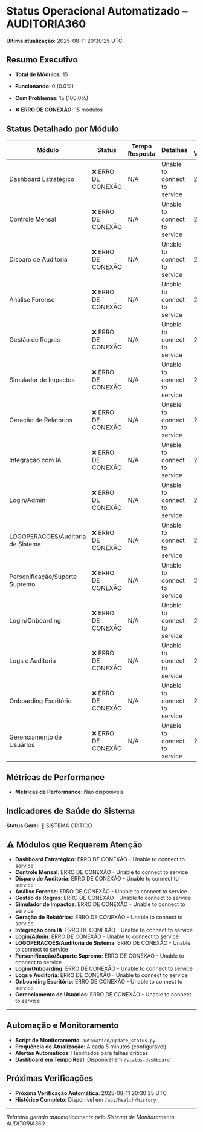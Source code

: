 # Status Operacional Automatizado – AUDITORIA360

**Última atualização**: 2025-08-11 20:30:25 UTC

## Resumo Executivo

- **Total de Módulos**: 15
- **Funcionando**: 0 (0.0%)
- **Com Problemas**: 15 (100.0%)

- ❌ **ERRO DE CONEXÃO**: 15 módulos

## Status Detalhado por Módulo

| Módulo | Status | Tempo Resposta | Detalhes | Última Verificação |
|--------|--------|----------------|----------|--------------------|
| Dashboard Estratégico | ❌ ERRO DE CONEXÃO | N/A | Unable to connect to service | 20:30:23 |
| Controle Mensal | ❌ ERRO DE CONEXÃO | N/A | Unable to connect to service | 20:30:24 |
| Disparo de Auditoria | ❌ ERRO DE CONEXÃO | N/A | Unable to connect to service | 20:30:24 |
| Análise Forense | ❌ ERRO DE CONEXÃO | N/A | Unable to connect to service | 20:30:24 |
| Gestão de Regras | ❌ ERRO DE CONEXÃO | N/A | Unable to connect to service | 20:30:24 |
| Simulador de Impactos | ❌ ERRO DE CONEXÃO | N/A | Unable to connect to service | 20:30:24 |
| Geração de Relatórios | ❌ ERRO DE CONEXÃO | N/A | Unable to connect to service | 20:30:24 |
| Integração com IA | ❌ ERRO DE CONEXÃO | N/A | Unable to connect to service | 20:30:24 |
| Login/Admin | ❌ ERRO DE CONEXÃO | N/A | Unable to connect to service | 20:30:24 |
| LOGOPERACOES/Auditoria de Sistema | ❌ ERRO DE CONEXÃO | N/A | Unable to connect to service | 20:30:24 |
| Personificação/Suporte Supremo | ❌ ERRO DE CONEXÃO | N/A | Unable to connect to service | 20:30:25 |
| Login/Onboarding | ❌ ERRO DE CONEXÃO | N/A | Unable to connect to service | 20:30:25 |
| Logs e Auditoria | ❌ ERRO DE CONEXÃO | N/A | Unable to connect to service | 20:30:25 |
| Onboarding Escritório | ❌ ERRO DE CONEXÃO | N/A | Unable to connect to service | 20:30:25 |
| Gerenciamento de Usuários | ❌ ERRO DE CONEXÃO | N/A | Unable to connect to service | 20:30:25 |

## Métricas de Performance

- **Métricas de Performance**: Não disponíveis

## Indicadores de Saúde do Sistema

**Status Geral**: 🔴 SISTEMA CRÍTICO

## ⚠️ Módulos que Requerem Atenção

- **Dashboard Estratégico**: ERRO DE CONEXÃO - Unable to connect to service
- **Controle Mensal**: ERRO DE CONEXÃO - Unable to connect to service
- **Disparo de Auditoria**: ERRO DE CONEXÃO - Unable to connect to service
- **Análise Forense**: ERRO DE CONEXÃO - Unable to connect to service
- **Gestão de Regras**: ERRO DE CONEXÃO - Unable to connect to service
- **Simulador de Impactos**: ERRO DE CONEXÃO - Unable to connect to service
- **Geração de Relatórios**: ERRO DE CONEXÃO - Unable to connect to service
- **Integração com IA**: ERRO DE CONEXÃO - Unable to connect to service
- **Login/Admin**: ERRO DE CONEXÃO - Unable to connect to service
- **LOGOPERACOES/Auditoria de Sistema**: ERRO DE CONEXÃO - Unable to connect to service
- **Personificação/Suporte Supremo**: ERRO DE CONEXÃO - Unable to connect to service
- **Login/Onboarding**: ERRO DE CONEXÃO - Unable to connect to service
- **Logs e Auditoria**: ERRO DE CONEXÃO - Unable to connect to service
- **Onboarding Escritório**: ERRO DE CONEXÃO - Unable to connect to service
- **Gerenciamento de Usuários**: ERRO DE CONEXÃO - Unable to connect to service

---

## Automação e Monitoramento

- **Script de Monitoramento**: `automation/update_status.py`
- **Frequência de Atualização**: A cada 5 minutos (configurável)
- **Alertas Automáticos**: Habilitados para falhas críticas
- **Dashboard em Tempo Real**: Disponível em `/status-dashboard`

## Próximas Verificações

- **Próxima Verificação Automática**: 2025-08-11 20:30:25 UTC
- **Histórico Completo**: Disponível em `/api/health/history`

---

*Relatório gerado automaticamente pelo Sistema de Monitoramento AUDITORIA360*
